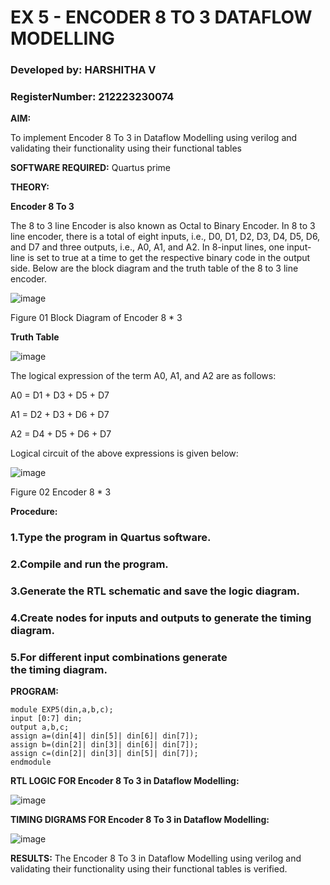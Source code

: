 # EX 5 - ENCODER 8 TO 3 DATAFLOW MODELLING

### Developed by: HARSHITHA V
### RegisterNumber: 212223230074








**AIM:**

To implement  Encoder 8 To 3 in Dataflow Modelling using verilog and validating their functionality using their functional tables

**SOFTWARE REQUIRED:** Quartus prime











**THEORY:**

**Encoder 8 To 3**

The 8 to 3 line Encoder is also known as Octal to Binary Encoder. In 8 to 3 line encoder, there is a total of eight inputs, i.e., D0, D1, D2, D3, D4, D5, D6, and D7 and three outputs, i.e., A0, A1, and A2. In 8-input lines, one input-line is set to true at a time to get the respective binary code in the output side. Below are the block diagram and the truth table of the 8 to 3 line encoder.

![image](https://github.com/naavaneetha/ENCODER8TO3DATAFLOW/assets/154305477/0bc242c1-eb9e-4c47-afe5-30428470efc3)

Figure 01  Block Diagram of Encoder 8 * 3

**Truth Table**

![image](https://github.com/naavaneetha/ENCODER8TO3DATAFLOW/assets/154305477/35496b14-ae6e-4cd1-9abd-d6736b576575)

The logical expression of the term A0, A1, and A2 are as follows:

A0 = D1 + D3 + D5 + D7

A1 = D2 + D3 + D6 + D7

A2 = D4 + D5 + D6 + D7

Logical circuit of the above expressions is given below:

![image](https://github.com/naavaneetha/ENCODER8TO3DATAFLOW/assets/154305477/95acaee6-c873-4c75-89eb-ef09fb158053)

Figure 02  Encoder 8 * 3

**Procedure:**

### 1.Type the program in Quartus software.

### 2.Compile and run the program.

### 3.Generate the RTL schematic and save the logic diagram.

### 4.Create nodes for inputs and outputs to generate the timing diagram.

### 5.For different input combinations generate the timing diagram.

**PROGRAM:**

```
module EXP5(din,a,b,c);
input [0:7] din;
output a,b,c;
assign a=(din[4]| din[5]| din[6]| din[7]);
assign b=(din[2]| din[3]| din[6]| din[7]);
assign c=(din[2]| din[3]| din[5]| din[7]);
endmodule
```


**RTL LOGIC FOR Encoder 8 To 3 in Dataflow Modelling:**


![image](https://github.com/user-attachments/assets/ddc4bca1-08eb-4043-823e-7475b80609ca)


**TIMING DIGRAMS FOR Encoder 8 To 3 in Dataflow Modelling:**

![image](https://github.com/user-attachments/assets/e62f0a5f-6e62-4b6a-815f-fe9397b42c71)

**RESULTS:**
The Encoder 8 To 3 in Dataflow Modelling using verilog and validating their functionality using their functional tables is verified.




